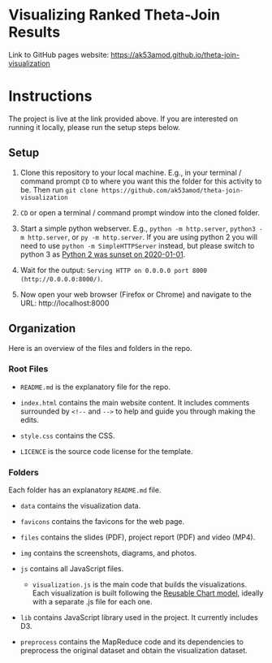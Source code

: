 # Visualizing Ranked Theta-Join Results

Link to GitHub pages website: https://ak53amod.github.io/theta-join-visualization

# Instructions
The project is live at the link provided above. If you are interested on running it locally, please run the setup steps below.

## Setup

1. Clone this repository to your local machine.
    E.g., in your terminal / command prompt `CD` to where you want this the folder for this activity to be. Then run `git clone https://github.com/ak53amod/theta-join-visualization`

1. `CD` or open a terminal / command prompt window into the cloned folder.

1. Start a simple python webserver. E.g., `python -m http.server`, `python3 -m http.server`, or `py -m http.server`. If you are using python 2 you will need to use `python -m SimpleHTTPServer` instead, but please switch to python 3 as [Python 2 was sunset on 2020-01-01](https://www.python.org/doc/sunset-python-2/).

1. Wait for the output: `Serving HTTP on 0.0.0.0 port 8000 (http://0.0.0.0:8000/)`.

1. Now open your web browser (Firefox or Chrome) and navigate to the URL: http://localhost:8000

## Organization

Here is an overview of the files and folders in the repo.

### Root Files
* `README.md` is the explanatory file for the repo.

* `index.html` contains the main website content. It includes comments surrounded by `<!--` and `-->` to help and guide you through making the edits.

* `style.css` contains the CSS.

* `LICENCE` is the source code license for the template.

### Folders
Each folder has an explanatory `README.md` file.

* `data` contains the visualization data.


* `favicons` contains the favicons for the web page.

* `files` contains the slides (PDF), project report (PDF) and video (MP4).

* `img` contains the screenshots, diagrams, and photos.

* `js` contains all JavaScript files.

  * `visualization.js` is the main code that builds the visualizations. Each visualization is built following the [Reusable Chart model](https://bost.ocks.org/mike/chart/), ideally with a separate .js file for each one.

* `lib` contains JavaScript library used in the project. It currently includes D3.

* `preprocess` contains the MapReduce code and its dependencies to preprocess the original dataset and obtain the visualization dataset.
